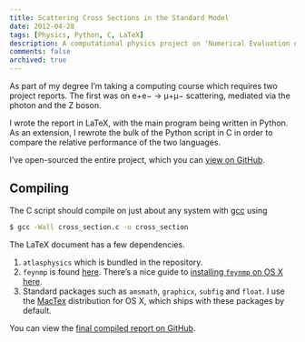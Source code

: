 ```yaml
---
title: Scattering Cross Sections in the Standard Model
date: 2012-04-28
tags: [Physics, Python, C, LaTeX]
description: A computational physics project on ‘Numerical Evaluation of the e+e− → μ+μ− Cross Section in the Standard Model’
comments: false
archived: true
---
```


As part of my degree I’m taking a computing course which requires two project reports. The first was on e+e− &rarr; &mu;+&mu;− scattering, mediated via the photon and the Z boson.

I wrote the report in LaTeX, with the main program being written in Python. As an extension, I rewrote the bulk of the Python script in C in order to compare the relative performance of the two languages.

I’ve open-sourced the entire project, which you can [view on GitHub](https://github.com/alexpearce/eeuu-scattering).

Compiling
---------

The C script should compile on just about any system with [gcc](http://gcc.gnu.org/) using

```bash
$ gcc -Wall cross_section.c -o cross_section
```

 The LaTeX document has a few dependencies.

1. `atlasphysics` which is bundled in the repository.
2. `feynmp` is found [here](http://www.ctan.org/tex-archive/macros/latex/contrib/feynmf). There’s a nice guide to [installing `feynmp` on OS X here](http://osksn2.hep.sci.osaka-u.ac.jp/~taku/osx/feynmp.html).
3. Standard packages such as `amsmath`, `graphicx`, `subfig` and `float`. I use the [MacTex](http://www.tug.org/mactex/2011/) distribution for OS X, which ships with these packages by default.

You can view the [final compiled report on GitHub](https://github.com/downloads/alexpearce/eeuu-scattering/Report.pdf).
